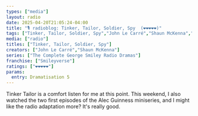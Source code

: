 ```yaml
---
types: ["media"]
layout: radio
date: 2025-04-20T21:05:24-04:00
title: "🎙️ radioblog: Tinker, Tailor, Soldier, Spy  (❤️❤️❤️❤️❤️)"
tags: ["Tinker, Tailor, Soldier, Spy","John Le Carré","Shaun McKenna","Alec Guinness"]
media: ["radio"]
titles: ["Tinker, Tailor, Soldier, Spy"]
creators: ["John Le Carré","Shaun McKenna"]
series: ["The Complete George Smiley Radio Dramas"]
franchise: ["Smileyverse"]
ratings: ["❤️❤️❤️❤️❤️"]
params:
  entry: Dramatisation 5
---
```


Tinker Tailor is a comfort listen for me at this point. This weekend, I also watched the two first episodes of the Alec Guinness miniseries, and I might like the radio adaptation more? It's really good.